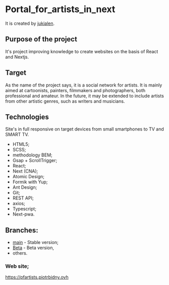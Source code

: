 # Portal_for_artists_in_next

It is created by [jukialen](https://github.com/jukialen/).

## Purpose of the project

It's project improving knowledge to create websites on the basis of React and Nextjs.

## Target
As the name of the project says, it is a social network for artists. It is mainly aimed at cartoonists, painters, filmmakers and photographers, both professional and amateur. In the future, it may be extended to include artists from other artistic genres, such as writers and musicians.

## Technologies

Site's in full responsive on target devices from small smartphones to TV and SMART TV.

- HTML5;
- SCSS;
- methodology BEM;
- Gsap + ScrollTrigger;
- React;
- Next (CNA);
- Atomic Design;
- Formik with Yup;
- Ant Design;
- Git;
- REST API;
- axios;
- Typescript;
- Next-pwa.

## Branches:

- <a href="https://github.com/jukialen/portal_for_artists_in_next">main</a> - Stable version;
- <a href="https://github.com/jukialen/portal_for_artists_in_next/tree/Beta">Beta</a> - Beta version,
- others.

### Web site;

https://pfartists.piotrbidny.ovh
